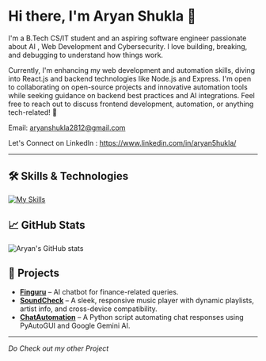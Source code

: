 # Hi there, I'm Aryan Shukla 👋

I'm a B.Tech CS/IT student and an aspiring software engineer passionate about AI , Web Development and Cybersecurity. I love building, breaking, and debugging to understand how things work.  

Currently, I'm enhancing my web development and automation skills, diving into React.js and backend technologies like Node.js and Express. I'm open to collaborating on open-source projects and innovative automation tools while seeking guidance on backend best practices and AI integrations. Feel free to reach out to discuss frontend development, automation, or anything tech-related! 🚀  

Email: aryanshukla2812@gmail.com

Let's Connect on LinkedIn : https://www.linkedin.com/in/aryan5hukla/


---

## 🛠️ Skills & Technologies
<!-- (https://github.com/tandpfun/skill-icons?tab=readme-ov-file#icons-list) -->
[![My Skills](https://skillicons.dev/icons?i=js,html,css,bootstrap,c,cpp,discord,express,firebase,git,github,mongodb,netlify,nodejs,notion,npm,postman,py,react,tailwind)](https://skillicons.dev)

## 📈 GitHub Stats
![Aryan's GitHub stats](https://github-readme-stats.vercel.app/api?username=Aryan5hukla&show_icons=true&theme=radical)

## 🔗 Projects  
- [**Finguru**](https://github.com/Aryan5hukla/finguru_chatbot) – AI chatbot for finance-related queries.  
- [**SoundCheck**](https://github.com/Aryan5hukla/SoundCheck) – A sleek, responsive music player with dynamic playlists, artist info, and cross-device compatibility.  
- [**ChatAutomation**](https://github.com/Aryan5hukla/ChatAutomation) – A Python script automating chat responses using PyAutoGUI and Google Gemini AI.

---
*Do Check out my other Project*

